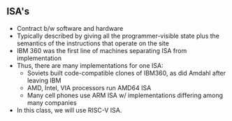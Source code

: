 ## ISA's
* Contract b/w software and hardware
* Typically described by giving all the programmer-visible state plus the semantics of the instructions that operate on the site
* IBM 360 was the first line of machines separating ISA from implementation
* Thus, there are many implementations for one ISA:
	* Soviets built code-compatible clones of IBM360, as did Amdahl after leaving IBM
	* AMD, Intel, VIA processors run AMD64 ISA
	* Many cell phones use ARM ISA w/ implementations differing among many companies
* In this class, we will use RISC-V ISA.

